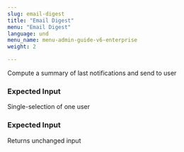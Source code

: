 ```yaml
---
slug: email-digest
title: "Email Digest"
menu: "Email Digest"
language: und
menu_name: menu-admin-guide-v6-enterprise
weight: 2

---
```


 Compute a summary of last notifications and send to user


### Expected Input
Single-selection of one user


### Expected Input
Returns unchanged input


